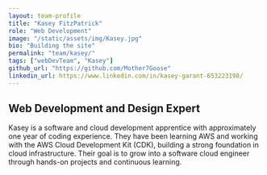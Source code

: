 ```yaml
---
layout: team-profile
title: "Kasey FitzPatrick"
role: "Web Development"
image: "/static/assets/img/Kasey.jpg"
bio: "Building the site"
permalink: "team/kasey/"
tags: ["webDevTeam", "Kasey"]
github_url: "https://github.com/Mother7Goose"
linkedin_url: https://www.linkedin.com/in/kasey-garant-653223198/
---
```



## **Web Development and Design Expert**

Kasey is a software and cloud development apprentice with approximately one year of coding experience. They have been learning AWS and working with the AWS Cloud Development Kit (CDK), building a strong foundation in cloud infrastructure. Their goal is to grow into a software cloud engineer through hands-on projects and continuous learning.

